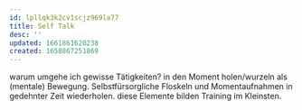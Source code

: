 ```yaml
---
id: lpllqk3k2cv1scjz969la77
title: Self Talk
desc: ''
updated: 1661861620238
created: 1658867251869
---
```


warum umgehe ich gewisse Tätigkeiten?
in den Moment holen/wurzeln als (mentale) Bewegung.
Selbstfürsorgliche Floskeln und Momentaufnahmen in gedehnter Zeit wiederholen.
diese Elemente bilden Training im Kleinsten.
